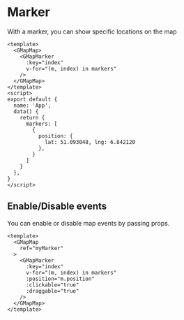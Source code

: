 # Marker

With a marker, you can show specific locations on the map
```vue
<template>
  <GMapMap>
    <GMapMarker
      :key="index"
      v-for="(m, index) in markers"
    />
  </GMapMap>
</template>
<script>
export default {
  name: 'App',
  data() {
    return {
      markers: [
        {
          position: {
            lat: 51.093048, lng: 6.842120
          },
        }
      ]
    }
  },
}
</script>

```

## Enable/Disable events
You can enable or disable map events by passing props.

```vue
<template>
  <GMapMap
    ref="myMarker"
  >
    <GMapMarker
      :key="index"
      v-for="(m, index) in markers"
      :position="m.position"
      :clickable="true"
      :draggable="true"
    />
  </GMapMap>
</template>
```
